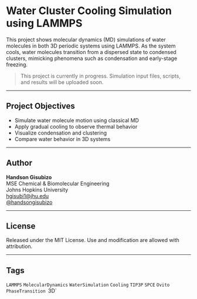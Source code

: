 
# Water Cluster Cooling Simulation using LAMMPS

This project shows molecular dynamics (MD) simulations of water molecules in both 3D periodic systems using LAMMPS. As the system cools, water molecules transition from a dispersed state to condensed clusters, mimicking phenomena such as condensation and early-stage freezing.

>  This project is currently in progress. Simulation input files, scripts, and results will be uploaded soon.

---

## Project Objectives

- Simulate water molecule motion using classical MD
- Apply gradual cooling to observe thermal behavior
- Visualize condensation and clustering
- Compare water behavior in 3D systems

---

## Author

**Handson Gisubizo**  
MSE Chemical & Biomolecular Engineering  
Johns Hopkins University  
 [hgisubi1@jhu.edu](mailto:hgisubi1@jh.edu)  
 [@handsongisubizo](https://github.com/handsongisubizo)

---

## License

Released under the MIT License. Use and modification are allowed with attribution.

---

## Tags

`LAMMPS` `MolecularDynamics` `WaterSimulation` `Cooling` `TIP3P` `SPCE` `Ovito` `PhaseTransition `3D`
